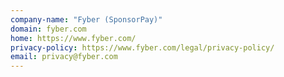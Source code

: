```yaml
---
company-name: "Fyber (SponsorPay)"
domain: fyber.com
home: https://www.fyber.com/
privacy-policy: https://www.fyber.com/legal/privacy-policy/
email: privacy@fyber.com
---
```





